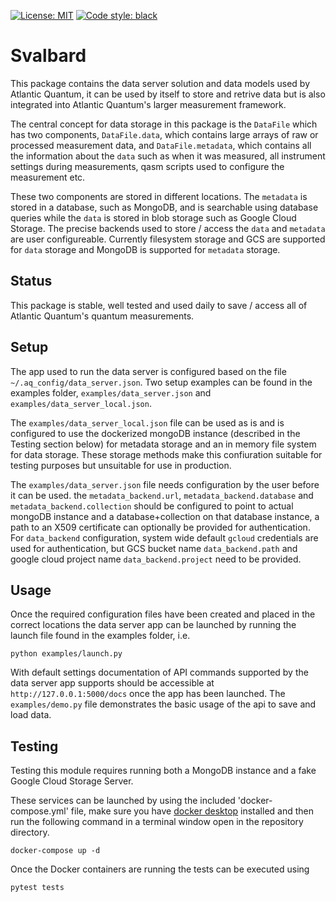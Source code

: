 [![License: MIT](https://img.shields.io/badge/License-MIT-yellow.svg)](https://opensource.org/licenses/MIT)
[![Code style: black](https://img.shields.io/badge/code%20style-black-000000.svg)](https://github.com/ambv/black)

# Svalbard

This package contains the data server solution and data models used by Atlantic Quantum, it can be used by itself to store and retrive data but is also integrated into Atlantic Quantum's larger measurement framework. 

The central concept for data storage in this package is the `DataFile` which has two components, `DataFile.data`, which contains large arrays of raw or processed measurement data, and `DataFile.metadata`, which contains all the information about the `data` such as when it was measured, all instrument settings during measurements, qasm scripts used to configure the measurement etc. 

These two components are stored in different locations. The `metadata` is stored in a database, such as MongoDB, and is searchable using database queries while the `data` is stored in blob storage such as Google Cloud Storage. The precise backends used to store / access the `data` and `metadata` are user configureable. Currently filesystem storage and GCS are supported for `data` storage and MongoDB is supported for `metadata` storage.

## Status

This package is stable, well tested and used daily to save / access all of Atlantic Quantum's quantum measurements.

## Setup

The app used to run the data server is configured based on the file `~/.aq_config/data_server.json`. Two setup examples can be found in the examples folder, `examples/data_server.json` and `examples/data_server_local.json`.

The `examples/data_server_local.json` file can be used as is and is configured to use the dockerized mongoDB instance (described in the Testing section below) for metadata storage and an in memory file system for data storage. These storage methods make this confiuration suitable for testing purposes but unsuitable for use in production.

The `examples/data_server.json` file needs configuration by the user before it can be used. the `metadata_backend.url`, `metadata_backend.database` and `metadata_backend.collection` should be configured to point to actual mongoDB instance and a database+collection on that database instance, a path to an X509 certificate can optionally be provided for authentication. For `data_backend` configuration, system wide default `gcloud` credentials are used for authentication, but GCS bucket name `data_backend.path` and google cloud project name `data_backend.project` need to be provided.

## Usage

Once the required configuration files have been created and placed in the correct locations the data server app can be launched by running the launch file found in the examples folder, i.e.

```
python examples/launch.py
```

With default settings documentation of API commands supported by the data server app supports should be accessible at `http://127.0.0.1:5000/docs` once the app has been launched. The `examples/demo.py` file demonstrates the basic usage of the api to save and load data.

## Testing

Testing this module requires running both a MongoDB instance and a fake Google Cloud Storage Server.

These services can be launched by using the included 'docker-compose.yml' file, 
make sure you have [docker desktop](https://www.docker.com/products/docker-desktop/) installed
and then run the following command in a terminal window open in the repository directory.
```
docker-compose up -d
```
Once the Docker containers are running the tests can be executed using
```
pytest tests
```
